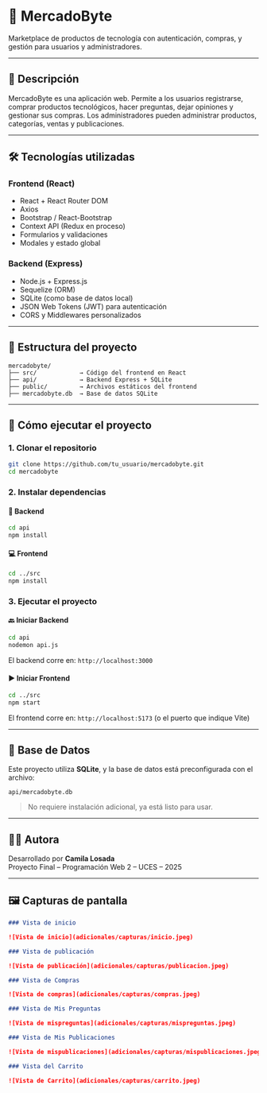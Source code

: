 # 🛒 MercadoByte

Marketplace de productos de tecnología con autenticación, compras, y gestión para usuarios y administradores.

---

## 📌 Descripción

MercadoByte es una aplicación web. Permite a los usuarios registrarse, comprar productos tecnológicos, hacer preguntas, dejar opiniones y gestionar sus compras. Los administradores pueden administrar productos, categorías, ventas y publicaciones.

---

## 🛠️ Tecnologías utilizadas

### Frontend (React)

- React + React Router DOM
- Axios
- Bootstrap / React-Bootstrap
- Context API (Redux en proceso)
- Formularios y validaciones
- Modales y estado global

### Backend (Express)

- Node.js + Express.js
- Sequelize (ORM)
- SQLite (como base de datos local)
- JSON Web Tokens (JWT) para autenticación
- CORS y Middlewares personalizados

---

## 📂 Estructura del proyecto

```
mercadobyte/
├── src/            → Código del frontend en React
├── api/            → Backend Express + SQLite
├── public/         → Archivos estáticos del frontend
├── mercadobyte.db  → Base de datos SQLite
```

---

## 🚀 Cómo ejecutar el proyecto

### 1. Clonar el repositorio

```bash
git clone https://github.com/tu_usuario/mercadobyte.git
cd mercadobyte
```

### 2. Instalar dependencias

#### 🔧 Backend

```bash
cd api
npm install
```

#### 💻 Frontend

```bash
cd ../src
npm install
```

### 3. Ejecutar el proyecto

#### 🔙 Iniciar Backend

```bash
cd api
nodemon api.js
```

El backend corre en: `http://localhost:3000`

#### ▶️ Iniciar Frontend

```bash
cd ../src
npm start
```

El frontend corre en: `http://localhost:5173` (o el puerto que indique Vite)

---

## 🧪 Base de Datos

Este proyecto utiliza **SQLite**, y la base de datos está preconfigurada con el archivo:

```
api/mercadobyte.db
```

> No requiere instalación adicional, ya está listo para usar.

---

## 🧑‍💻 Autora

Desarrollado por **Camila Losada**  
Proyecto Final – Programación Web 2 – UCES – 2025

---

## 🖼️ Capturas de pantalla

```markdown
### Vista de inicio

![Vista de inicio](adicionales/capturas/inicio.jpeg)
```

```markdown
### Vista de publicación

![Vista de publicación](adicionales/capturas/publicacion.jpeg)
```

```markdown
### Vista de Compras

![Vista de compras](adicionales/capturas/compras.jpeg)
```

```markdown
### Vista de Mis Preguntas

![Vista de mispreguntas](adicionales/capturas/mispreguntas.jpeg)
```

```markdown
### Vista de Mis Publicaciones

![Vista de mispublicaciones](adicionales/capturas/mispublicaciones.jpeg)
```

```markdown
### Vista del Carrito

![Vista de Carrito](adicionales/capturas/carrito.jpeg)
```
